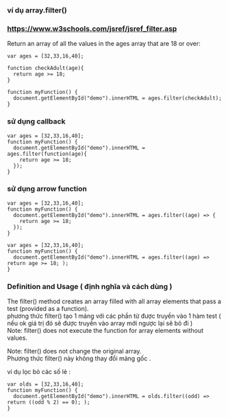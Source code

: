 ### ví dụ array.filter()

### https://www.w3schools.com/jsref/jsref_filter.asp
Return an array of all the values in the ages array that are 18 or over:  

```
var ages = [32,33,16,40];

function checkAdult(age){
  return age >= 18;
}

function myFunction() {
  document.getElementById("demo").innerHTML = ages.filter(checkAdult);
}
```
### sử dụng callback
```
var ages = [32,33,16,40];
function myFunction() {
  document.getElementById("demo").innerHTML = ages.filter(function(age){
    return age >= 18;
  });
}
```
### sử dụng arrow function
```
var ages = [32,33,16,40];
function myFunction() {
  document.getElementById("demo").innerHTML = ages.filter((age) => {
    return age >= 18;
  });
}
```

```
var ages = [32,33,16,40];
function myFunction() {
  document.getElementById("demo").innerHTML = ages.filter((age) => return age >= 18; );
}
```

### Definition and Usage ( định nghĩa và cách dùng )
The filter() method creates an array filled with all array elements that pass a test (provided as a function).  
phương thức filter() tạo 1 mảng với các phần từ được truyền vào 1 hàm test ( nếu ok giá trị đó sẽ được truyền vào array mới ngược lại sẽ bỏ đi )  
Note: filter() does not execute the function for array elements without values.  
  
Note: filter() does not change the original array.  
Phương thức filter() này không thay đổi mảng gốc . 
   
ví dụ lọc bỏ các số lẻ :

```
var olds = [32,33,16,40];
function myFunction() {
  document.getElementById("demo").innerHTML = olds.filter((odd) => return ((odd % 2) == 0); );
}
```



